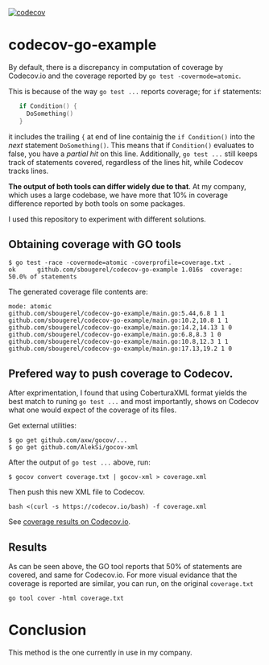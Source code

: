 [![codecov](https://codecov.io/gh/sbougerel/codecov-go-example/branch/master/graph/badge.svg)](https://codecov.io/gh/sbougerel/codecov-go-example)

# codecov-go-example
By default, there is a discrepancy in computation of coverage by
Codecov.io and the coverage reported by `go test -covermode=atomic`.

This is because of the way `go test ...` reports coverage; for `if` statements:
```go
   if Condition() {
     DoSomething()
   }
```

it includes the trailing `{` at end of line containig the `if Condition()` into
the _next_ statement `DoSomething()`. This means that if `Condition()` evaluates
to false, you have a _partial hit_ on this line. Additionally, `go test ...`
still keeps track of statements covered, regardless of the lines hit, while
Codecov tracks lines.

__The output of both tools can differ widely due to that__. At my company, which
uses a large codebase, we have more that 10% in coverage difference reported by
both tools on some packages.

I used this repository to experiment with different solutions.

## Obtaining coverage with GO tools

```
$ go test -race -covermode=atomic -coverprofile=coverage.txt .
ok  	github.com/sbougerel/codecov-go-example	1.016s	coverage: 50.0% of statements
```

The generated coverage file contents are:

```
mode: atomic
github.com/sbougerel/codecov-go-example/main.go:5.44,6.8 1 1
github.com/sbougerel/codecov-go-example/main.go:10.2,10.8 1 1
github.com/sbougerel/codecov-go-example/main.go:14.2,14.13 1 0
github.com/sbougerel/codecov-go-example/main.go:6.8,8.3 1 0
github.com/sbougerel/codecov-go-example/main.go:10.8,12.3 1 1
github.com/sbougerel/codecov-go-example/main.go:17.13,19.2 1 0
```

## Prefered way to push coverage to Codecov.

After exprimentation, I found that using CoberturaXML format yields the best
match to runing `go test ...` and most importantly, shows on Codecov what one
would expect of the coverage of its files.

Get external utilities:

```
$ go get github.com/axw/gocov/...
$ go get github.com/AlekSi/gocov-xml
```

After the output of `go test ...` above, run:

```
$ gocov convert coverage.txt | gocov-xml > coverage.xml
```

Then push this new XML file to Codecov.

```
bash <(curl -s https://codecov.io/bash) -f coverage.xml
```

See [coverage results on Codecov.io](https://codecov.io/gh/sbougerel/codecov-go-example).

## Results

As can be seen above, the GO tool reports that 50% of statements are covered,
and same for Codecov.io. For more visual evidance that the coverage is reported
are similar, you can run, on the original `coverage.txt`

```
go tool cover -html coverage.txt
```

# Conclusion

This method is the one currently in use in my company.
